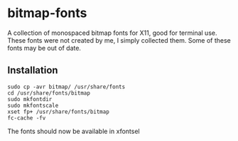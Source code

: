 # bitmap-fonts
A collection of monospaced bitmap fonts for X11, good for terminal use.
These fonts were not created by me, I simply collected them. Some of these fonts may be out of date.

## Installation
```
sudo cp -avr bitmap/ /usr/share/fonts
cd /usr/share/fonts/bitmap
sudo mkfontdir
sudo mkfontscale
xset fp+ /usr/share/fonts/bitmap
fc-cache -fv
```

The fonts should now be available in xfontsel


